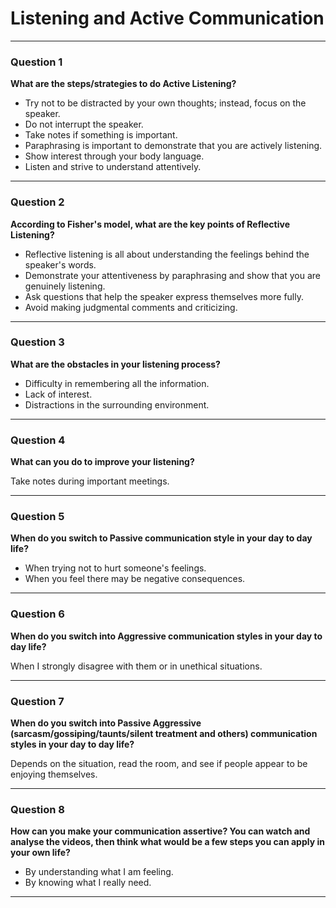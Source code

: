 # Listening and Active Communication
***

### Question 1
**What are the steps/strategies to do Active Listening?** 

- Try not to be distracted by your own thoughts; instead, focus on the speaker.
- Do not interrupt the speaker.
- Take notes if something is important.
- Paraphrasing is important to demonstrate that you are actively listening.
- Show interest through your body language.
- Listen and strive to understand attentively.

***

### Question 2
**According to Fisher's model, what are the key points of Reflective Listening?**

- Reflective listening is all about understanding the feelings behind the speaker's words.
- Demonstrate your attentiveness by paraphrasing and show that you are genuinely listening.
- Ask questions that help the speaker express themselves more fully.
- Avoid making judgmental comments and criticizing.
***
### Question 3
**What are the obstacles in your listening process?**

- Difficulty in remembering all the information.
- Lack of interest.
- Distractions in the surrounding environment.
***
### Question 4
**What can you do to improve your listening?**

 Take notes during important meetings.
***
### Question 5
**When do you switch to Passive communication style in your day to day life?**

- When trying not to hurt someone's feelings.
- When you feel there may be negative consequences.
***

### Question 6
**When do you switch into Aggressive communication styles in your day to day life?**

When I strongly disagree with them or in unethical situations.
***
### Question 7
**When do you switch into Passive Aggressive (sarcasm/gossiping/taunts/silent treatment and others) communication styles in your day to day life?**

 Depends on the situation, read the room, and see if people appear to be enjoying themselves. 
***
### Question 8
**How can you make your communication assertive? You can watch and analyse the videos, then think what would be a few steps you can apply in your own life?**

- By understanding what I am feeling.
- By knowing what I really need.
***
